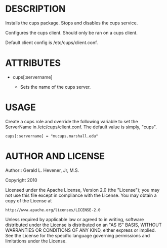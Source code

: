 DESCRIPTION
===========

Installs the cups package. Stops and disables the cups service.

Configures the cups client. Should only be ran on a cups client.

Default client config is /etc/cups/client.conf.

ATTRIBUTES
==========

* cups[:servername]

  - Sets the name of the cups server.

USAGE
=====

Create a cups role and override the following variable to set the ServerName
in /etc/cups/client.conf.  The default value is simply, "cups".

    cups[:servername] = "mucups.marshall.edu"

AUTHOR AND LICENSE
==================

Author:: Gerald L. Hevener, Jr, M.S. 

Copyright 2010

Licensed under the Apache License, Version 2.0 (the "License");
you may not use this file except in compliance with the License.
You may obtain a copy of the License at

    http://www.apache.org/licenses/LICENSE-2.0

Unless required by applicable law or agreed to in writing, software
distributed under the License is distributed on an "AS IS" BASIS,
WITHOUT WARRANTIES OR CONDITIONS OF ANY KIND, either express or implied.
See the License for the specific language governing permissions and
limitations under the License.
